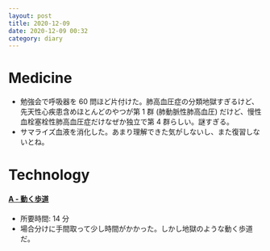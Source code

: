 ```yaml
---
layout: post
title: 2020-12-09
date: 2020-12-09 00:32
category: diary
---
```


# Medicine
- 勉強会で呼吸器を 60 問ほど片付けた。肺高血圧症の分類地獄すぎるけど、先天性心疾患含めほとんどのやつが第 1 群 (肺動脈性肺高血圧) だけど、慢性血栓塞栓性肺高血圧症だけなぜか独立で第 4 群らしい。謎すぎる。
- サマライズ血液を消化した。あまり理解できた気がしないし、また復習しないとね。

# Technology

#### [A - 動く歩道](https://atcoder.jp/contests/arc054/tasks/arc054_a)
- 所要時間: 14 分
- 場合分けに手間取って少し時間がかかった。しかし地獄のような動く歩道だ。